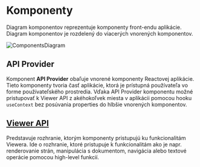 # Komponenty

Diagram komponentov reprezentuje komponenty front-endu aplikácie. Diagram komponentov
je rozdelený do viacerých vnorených komponentov.

![ComponentsDiagram](@site/static/img/components_diagram.png)

## API Provider

Komponent **API Provider**
obaľuje vnorené komponenty Reactovej aplikácie. Tieto komponenty tvoria časť
aplikácie, ktorá je prístupná používateľa vo forme používateľského prostredia.
Vďaka API Provider komponentu možné pristupovať k Viewer API z akéhokoľvek miesta v
aplikácii pomocou hooku `useContext` bez posúvania properties do hlbšie vnorených komponentov.

## [Viewer API](components)

Predstavuje rozhranie, ktorým komponenty pristupujú ku funkcionalitám Viewera. Ide
o rozhranie, ktoré pristupuje k funkcionalitám ako je napr. renderovanie strán,
manipulácia s dokumentom, navigácia alebo textové operácie pomocou high-level
funkcií.
